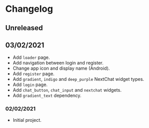 # Changelog

## Unreleased

## 03/02/2021
-   Add `loader` page.
-   Add navigation between login and register.
-   Change app icon and display name (Android).
-   Add `register` page.
-   Add `gradient`, `indigo` and `deep_purple` NextChat widget types.
-   Add `login` page.
-   Add `chat_button`, `chat_input` and `nextchat` widgets.
-   Add `gradient_text` dependency.

### 02/02/2021
-   Initial project.
